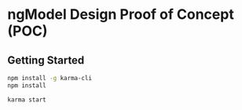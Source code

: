 # ngModel Design Proof of Concept (POC)

## Getting Started

```bash
npm install -g karma-cli
npm install

karma start
```
